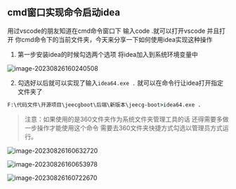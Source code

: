 ## cmd窗口实现命令启动idea

用过vscode的朋友知道在cmd命令窗口下 输入code .就可以打开vscode 并且打开 你cmd命令下的当前文件夹，今天来分享一下如何使用idea实现这种操作

1. 第一步安装idea的时候勾选两个选项 将idea加入到系统环境变量中

![image-20230826160240508](https://zfh-tuchuang.oss-cn-shanghai.aliyuncs.com/img/image-20230826160240508.png)

2. 勾选好以后就可以实现了输入`idea64.exe .` 就可以在命令行让idea打开指定文件夹了

```cmd
F:\代码文件\开源项目\jeecgboot\后端\新版本\jeecg-boot>idea64.exe . 
```

> 注意：如果使用的是360文件夹作为系统文件夹管理工具的话 还得需要多做一步操作才能使用这个命令 需要去360文件夹快捷方式勾选以管理员方式运行。

![image-20230826160632720](https://zfh-tuchuang.oss-cn-shanghai.aliyuncs.com/img/image-20230826160632720.png)

![image-20230826160653978](https://zfh-tuchuang.oss-cn-shanghai.aliyuncs.com/img/image-20230826160653978.png)

![image-20230826160722670](https://zfh-tuchuang.oss-cn-shanghai.aliyuncs.com/img/image-20230826160722670.png)
